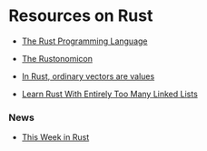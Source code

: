 Resources on Rust
=================

- [The Rust Programming Language](https://doc.rust-lang.org/stable/book/title-page.html)
- [The Rustonomicon](https://doc.rust-lang.org/stable/nomicon/index.html)

- [In Rust, ordinary vectors are values](https://smallcultfollowing.com/babysteps/blog/2018/02/01/in-rust-ordinary-vectors-are-values/)
- [Learn Rust With Entirely Too Many Linked Lists](https://rust-unofficial.github.io/too-many-lists/)

### News

- [This Week in Rust](https://this-week-in-rust.org/)
